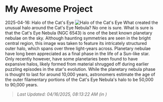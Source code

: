 # My Awesome Project

<!-- APOD Start -->
2025-04-16: Halo of the Cat's Eye
![Halo of the Cat's Eye](https://apod.nasa.gov/apod/image/2504/CatsEyeWide_Niittee_960.jpg)
What created the unusual halo around the Cat's Eye Nebula? No one is sure. What is sure is that the Cat's Eye Nebula (NGC 6543) is one of the best known planetary nebulae on the sky.  Although haunting symmetries are seen in the bright central region, this image was taken to feature its intricately structured outer halo, which spans over three light-years across.  Planetary nebulae have long been appreciated as a final phase in the life of a Sun-like star. Only recently however, have some planetaries been found to have expansive halos, likely formed from material shrugged off during earlier puzzling episodes in the star's evolution. While the planetary nebula phase is thought to last for around 10,000 years, astronomers estimate the age of the outer filamentary portions of the Cat's Eye Nebula's halo to be 50,000 to 90,000 years.
> _Last Updated: 04/16/2025, 08:13:22 AM (in )_
<!-- APOD End -->
